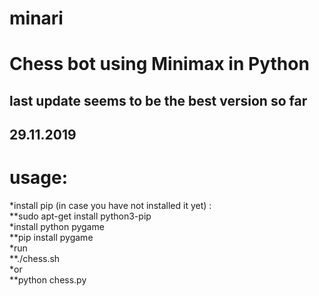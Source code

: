 # minari
# Chess bot using Minimax in Python

## last update seems to be the best version so far
## 29.11.2019

# usage:

*install pip (in case you have not installed it yet) :\
  **sudo apt-get install python3-pip\
*install python pygame\
  **pip install pygame\
*run \
  **./chess.sh\
*or \
  **python chess.py
